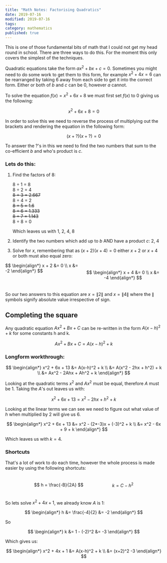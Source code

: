 ```yaml
---
title: "Math Notes: Factorising Quadratics"
date: 2019-07-16
modified: 2019-07-16
tags:
category: mathematics
published: true
---
```


This is one of those fundamental bits of math that I could not get my head round in school. There are three ways to do this. For the moment this only covers the simplest of the techniques.

Quadratic equations take the form $ax^2 + bx + c = 0$. Sometimes you might need to do some work to get them to this form, for example $x^2 + 4x = 6$ can be rearranged by taking 6 away from each side to get it into the correct form. Either or both of $b$ and $c$ can be 0, however $a$ cannot.

To solve the equation $f(x) = x^2 + 6x + 8$ we must first set $f(x)$ to 0 giving us the following:

$$
x^2 + 6x + 8 = 0
$$

In order to solve this we need to reverse the process of multiplying out the brackets and rendering the equation in the following form:

$$
(x + ?)(x+?) = 0
$$

To answer the ?'s in this we need to find the two numbers that sum to the co-efficient $b$ and who's product is $c$.

### Lets do this:

1.  Find the factors of 8:

	8 &divide; 1 = 8 <br>
	8 &divide; 2 = 4 <br>
	<del>8 &divide; 3 = 2.667</del> <br>
	8 &divide; 4 = 2 <br>
	<del>8 &divide; 5 = 1.6</del> <br>
	<del>8 &divide; 6 = 1.333</del> <br>
	<del>8 &divide; 7 = 1.143</del> <br>
	8 &divide; 8 = 0

	Which leaves us with 1, 2, 4, 8

1. Identify the two numbers which add up to $b$ AND have a product $c$: 2, 4
2. Solve for $x$, remembering that as $(x + 2)(x + 4) = 0$ either $x+2$ or $x+4$ or both must also equal zero:

<div style="display: flex; justify-content: space-evenly">
$$
\begin{align*}
    x + 2 &= 0 \\
        x  &= -2
\end{align*}
$$

$$
\begin{align*}
    x + 4 &= 0 \\
        x  &= -4
\end{align*}
$$
</div>

So our two answers to this equation are $x = \|2\|$ and $x = \|4\|$ where the $\|$ symbols signify absolute value irrespective of sign.

## Completing the square

Any quadratic equation $Ax^2 + Bx + C$ can be re-written in the form $A(x-h)^2 + k$ for some constants h and k.

$$
Ax^2 + Bx + C = A(x-h)^2 + k
$$

### Longform workthrough:

$$
\begin{align*}
x^2 + 6x + 13 &= A(x-h)^2 + k \\
              &= A(x^2 - 2hx + h^2) + k \\
              &= Ax^2 - 2Ahx + Ah^2 + k
\end{align*}
$$

Looking at the quadratic terms $x^2$ and $Ax^2$ must be equal, therefore $A$ must be 1. Taking the $A$'s out leaves us with:

$$
x^2 + 6x + 13 = x^2 - 2hx + h^2 + k
$$

Looking at the linear terms we can see we need to figure out what value of $h$ when multiplied by 2 will give us 6.

$$
\begin{align*}
x^2 + 6x + 13 &= x^2 - (2*-3)x + (-3)^2 + k \\
              &= x^2 - 6x + 9 + k
\end{align*}
$$

Which leaves us with $k = 4$.

### Shortcuts

That's a lot of work to do each time, however the whole process is made easier by using the following shortcuts:

<div style="display: flex; justify-content: space-evenly; align-items: center">
$$
h = \frac{-B}{2A}
$$

$$
k = C - h^2
$$
</div>

So lets solve $x^2 + 4x + 1$, we already know $A$ is 1:

$$
\begin{align*}
h &= \frac{-4}{2}
  &= -2
\end{align*}
$$

So

$$
\begin{align*}
k &= 1 - (-2)^2
  &= -3
\end{align*}
$$

Which gives us:

$$
\begin{align*}
x^2 + 4x + 1 &= A(x-h)^2 + k \\
             &= (x+2)^2 -3
\end{align*}
$$
